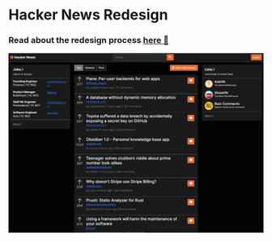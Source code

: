 # Hacker News Redesign

### Read about the redesign process [here 📝](https://jubilatedpanda007.github.io/hn-redesign/)

<p align="center">
  <a href="https://jubilatedpanda007.github.io/hacker-news-redesign/">
  <img src="preview.png" />
</p>



